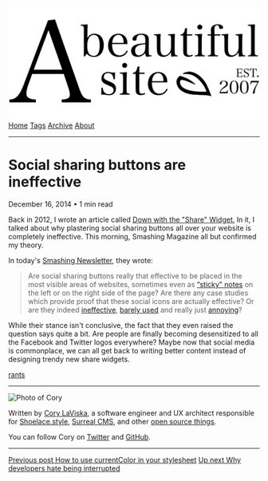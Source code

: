 <a href="../../index.html" class="header-link"><img src="../../images/logos/wordmark.svg" alt="A Beautiful Site" class="wordmark" /></a> <a href="../../index.html" class="nav-item">Home</a> <a href="../../tags/index.html" class="nav-item">Tags</a> <a href="../index.html" class="nav-item">Archive</a> <a href="../../about/index.html" class="nav-item">About</a>

------------------------------------------------------------------------

Social sharing buttons are ineffective
======================================

December 16, 2014 • 1 min read

Back in 2012, I wrote an article called [Down with the "Share" Widget.](../../down-with-the-share-widget/index.html) In it, I talked about why plastering social sharing buttons all over your website is completely ineffective. This morning, Smashing Magazine all but confirmed my theory.

In today's [Smashing Newsletter](http://www.smashingmagazine.com/smashing-newsletter-issue-127/), they wrote:

> Are social sharing buttons really that effective to be placed in the most visible areas of websites, sometimes even as [“sticky" notes](https://twitter.com/smashingmag/status/544446915493261312) on the left or on the right side of the page? Are there any case studies which provide proof that these social icons are actually effective? Or are they indeed [ineffective](https://twitter.com/smashingmag/status/544446915493261312), [barely used](http://smashingmagazine.us1.list-manage1.com/track/click?u=16b832d9ad4b28edf261f34df&id=9bc67d4ace&e=52f5f3af5b) and really just [annoying](http://smashingmagazine.us1.list-manage.com/track/click?u=16b832d9ad4b28edf261f34df&id=8dbd2681d4&e=52f5f3af5b)?

While their stance isn't conclusive, the fact that they even raised the question says quite a bit. Are people are finally becoming desensitized to all the Facebook and Twitter logos everywhere? Maybe now that social media is commonplace, we can all get back to writing better content instead of designing trendy new share widgets.

<a href="../../tags/rants/index.html" class="post-tag">rants</a>

------------------------------------------------------------------------

<img src="http://0.gravatar.com/avatar/bf1b3b95fd5b096a3592247c29667b33?s=512" alt="Photo of Cory" class="avatar avatar-small" />

Written by [Cory LaViska](../../index-4.html), a software engineer and UX architect responsible for [Shoelace.style](https://shoelace.style/), [Surreal CMS](https://www.surrealcms.com/), and other [open source things](https://github.com/claviska).

You can follow Cory on [Twitter](https://twitter.com/bgooonz) and [GitHub](https://github.com/claviska).

------------------------------------------------------------------------

<a href="../how-to-use-currentcolor-in-your-stylesheet/index.html" class="post-nav-previous"><span class="small">Previous post</span> How to use currentColor in your stylesheet</a> <a href="../why-developers-hate-being-interrupted/index.html" class="post-nav-next"><span class="small">Up next</span> Why developers hate being interrupted</a>
